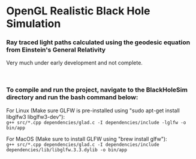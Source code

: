 
# OpenGL Realistic Black Hole Simulation
### Ray traced light paths calculated using the geodesic equation from Einstein's General Relativity
Very much under early development and not complete.

<br>

### To compile and run the project, navigate to the BlackHoleSim directory and run the bash command below:
For Linux (Make sure GLFW is pre-installed using "sudo apt-get install libglfw3 libglfw3-dev"):  
`g++ src/*.cpp dependencies/glad.c -I dependencies/include -lglfw -o bin/app`


For MacOS (Make sure to install GLFW using "brew install glfw"):  
`g++ src/*.cpp dependencies/glad.c -I dependencies/include dependencies/lib/libglfw.3.3.dylib -o bin/app`
